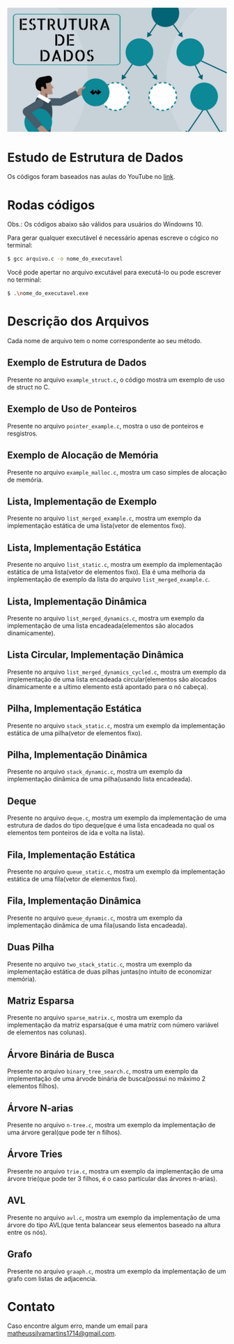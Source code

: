 ![Estrutura de Dados](img/logo.jpg)
# Estudo de Estrutura de Dados

Os códigos foram baseados nas aulas do YouTube no [link](https://www.youtube.com/watch?v=y0B-vQI6Tiw&list=PLxI8Can9yAHf8k8LrUePyj0y3lLpigGcl&index=1).

# Rodas códigos

Obs.: Os códigos abaixo são válidos para usuários do Windowns 10.

Para gerar qualquer executável é necessário apenas escreve o cógico no terminal:

```sh
$ gcc arquivo.c -o nome_do_executavel
```

Você pode apertar no arquivo excutável para executá-lo ou pode escrever no terminal:

```sh
$ .\nome_do_executavel.exe
```

# Descrição dos Arquivos

Cada nome de arquivo tem o nome correspondente ao seu método.

## **Exemplo de Estrutura de Dados**

Presente no arquivo `example_struct.c`, o código mostra um exemplo de uso de struct no C.


## **Exemplo de Uso de Ponteiros**

Presente no arquivo `pointer_example.c`, mostra o uso de ponteiros e resgistros.

## **Exemplo de Alocação de Memória**

Presente no arquivo `example_malloc.c`, mostra um caso simples de alocação de memória.


## **Lista, Implementação de Exemplo**

Presente no arquivo `list_merged_example.c`, mostra um exemplo da implementação estática de uma lista(vetor de elementos fixo).


## **Lista, Implementação Estática**

Presente no arquivo `list_static.c`, mostra um exemplo da implementação estática de uma lista(vetor de elementos fixo). Ela é uma melhoria da implementação de exemplo da lista do arquivo `list_merged_example.c`.

## **Lista, Implementação Dinâmica**

Presente no arquivo `list_merged_dynamics.c`, mostra um exemplo da implementação de uma lista encadeada(elementos são alocados dinamicamente).

## **Lista Circular, Implementação Dinâmica**

Presente no arquivo `list_merged_dynamics_cycled.c`, mostra um exemplo da implementação de uma lista encadeada circular(elementos são alocados dinamicamente e a ultimo elemento está apontado para o nó cabeça).

## **Pilha, Implementação Estática**

Presente no arquivo `stack_static.c`, mostra um exemplo da implementação estática de uma pilha(vetor de elementos fixo).

## **Pilha, Implementação Dinâmica**

Presente no arquivo `stack_dynamic.c`, mostra um exemplo da implementação dinâmica de uma pilha(usando lista encadeada).

## **Deque**

Presente no arquivo `deque.c`, mostra um exemplo da implementação de uma estrutura de dados do tipo deque(que é uma lista encadeada no qual os elementos tem ponteiros de ida e volta na lista).

## **Fila, Implementação Estática**

Presente no arquivo `queue_static.c`, mostra um exemplo da implementação estática de uma fila(vetor de elementos fixo).

## **Fila, Implementação Dinâmica**

Presente no arquivo `queue_dynamic.c`, mostra um exemplo da implementação dinâmica de uma fila(usando lista encadeada).

## **Duas Pilha**

Presente no arquivo `two_stack_static.c`, mostra um exemplo da implementação estática de duas pilhas juntas(no intuito de economizar memória).


## **Matriz Esparsa**

Presente no arquivo `sparse_matrix.c`, mostra um exemplo da implementação da matriz esparsa(que é uma matriz com número variável de elementos nas colunas).

## **Árvore Binária de Busca**

Presente no arquivo `binary_tree_search.c`, mostra um exemplo da implementação de uma árvode binária de busca(possui no máximo 2 elementos filhos).

## **Árvore N-arias**

Presente no arquivo `n-tree.c`, mostra um exemplo da implementação de uma árvore geral(que pode ter n filhos).

## **Árvore Tries**

Presente no arquivo `trie.c`, mostra um exemplo da implementação de uma árvore trie(que pode ter 3 filhos, é o caso particular das árvores n-arias).


## **AVL**

Presente no arquivo `avl.c`, mostra um exemplo da implementação de uma árvore do tipo AVL(que tenta balancear seus elementos baseado na altura entre os nós).

## **Grafo**

Presente no arquivo `graaph.c`, mostra um exemplo da implementação de um grafo com listas de adjacencia.

# Contato

Caso encontre algum erro, mande um email para matheussilvamartins1714@gmail.com.
